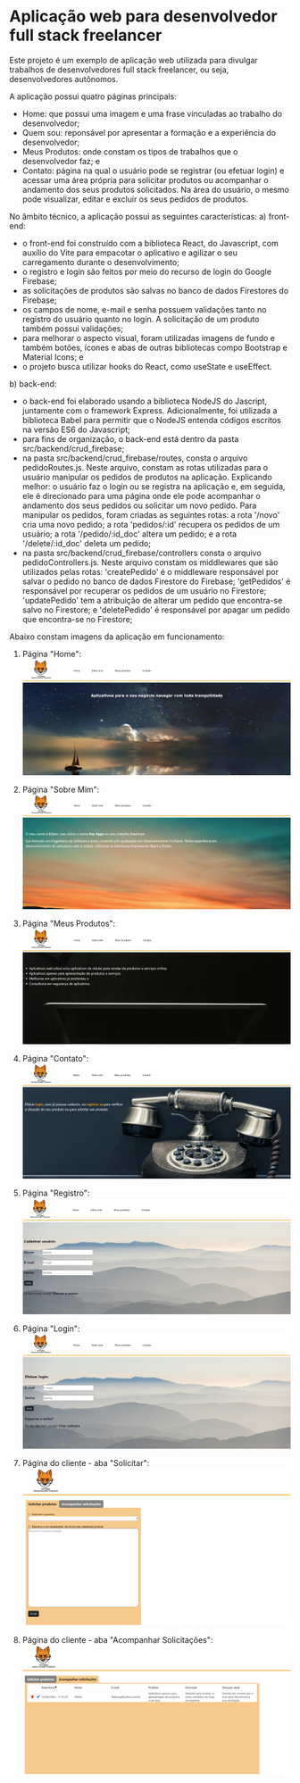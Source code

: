 # Aplicação web para desenvolvedor full stack freelancer

Este projeto é um exemplo de aplicação web utilizada para divulgar trabalhos de desenvolvedores full stack freelancer, ou seja, desenvolvedores autônomos.

A aplicação possui quatro páginas principais:

- Home: que possui uma imagem e uma frase vinculadas ao trabalho do desenvolvedor;
- Quem sou: reponsável por apresentar a formação e a experiência do desenvolvedor;
- Meus Produtos: onde constam os tipos de trabalhos que o desenvolvedor faz; e
- Contato: página na qual o usuário pode se registrar (ou efetuar login) e acessar uma área própria para solicitar produtos ou acompanhar o andamento dos seus produtos solicitados. Na área do usuário, o mesmo pode visualizar, editar e excluir os seus pedidos de produtos.

No âmbito técnico, a aplicação possui as seguintes características:
a) front-end:
- o front-end foi construído com a biblioteca React, do Javascript, com auxílio do Vite para empacotar o aplicativo e agilizar o seu carregamento durante o desenvolvimento;
- o registro e login são feitos por meio do recurso de login do Google Firebase;
- as solicitações de produtos são salvas no banco de dados Firestores do Firebase;
- os campos de nome, e-mail e senha possuem validações tanto no registro do usuário quanto no login. A solicitação de um produto também possui validações;
- para melhorar o aspecto visual, foram utilizadas imagens de fundo e também botões, ícones e abas de outras bibliotecas compo Bootstrap e Material Icons; e
- o projeto busca utilizar hooks do React, como useState e useEffect.

b) back-end:
- o back-end foi elaborado usando a biblioteca NodeJS do Jascript, juntamente com o framework Express. Adicionalmente, foi utilizada a biblioteca Babel para permitir que o NodeJS entenda códigos escritos na versão ES6 do Javascript;
- para fins de organização, o back-end está dentro da pasta src/backend/crud_firebase;
- na pasta src/backend/crud_firebase/routes, consta o arquivo pedidoRoutes.js. Neste arquivo, constam as rotas utilizadas para o usuário manipular os pedidos de produtos na aplicação. Explicando melhor: o usuário faz o login ou se registra na aplicação e, em seguida, ele é direcionado para uma página onde ele pode acompanhar o andamento dos seus pedidos ou solicitar um novo pedido. Para manipular os pedidos, foram criadas as seguintes rotas: a rota '/novo' cria uma novo pedido; a rota 'pedidos/:id' recupera os pedidos de um usuário; a rota '/pedido/:id_doc' altera um pedido; e a rota '/delete/:id_doc' deleta um pedido;
- na pasta src/backend/crud_firebase/controllers consta o arquivo pedidoControllers.js. Neste arquivo constam os middlewares que são utilizados pelas rotas: 'createPedido' é o middleware responsável por salvar o pedido no banco de dados Firestore do Firebase; 'getPedidos' é responsável por recuperar os pedidos de um usuário no Firestore; 'updatePedido' tem a atribuição de alterar um pedido que encontra-se salvo no Firestore; e 'deletePedido' é responsável por apagar um pedido que encontra-se no Firestore;

Abaixo constam imagens da aplicação em funcionamento:

1. Página "Home":
![Página Home](imagem_home.png)


2. Página "Sobre Mim":
![Página Sobre Mim](imagem_sobreMim.png)


3. Página "Meus Produtos":
![Página Meus Produtos](imagem_MeusProd.png)


4. Página "Contato":
![Página Contato](imagem_Contato.png)


5. Página "Registro":
![Página Registro](imagem_Registro.png)


6. Página "Login":
![Página Login](imagem_Login.png)


7. Página do cliente - aba "Solicitar":
![Página do Cliente1](imagem_Solicitar.png)


8. Página do cliente - aba "Acompanhar Solicitações":
![Página do Cliente2](imagem_Acompanhar.png)
